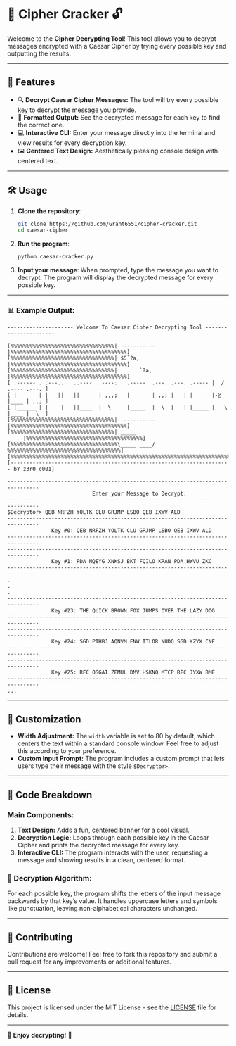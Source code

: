 # 🔐 Cipher Cracker 🔓

Welcome to the **Cipher Decrypting Tool**! This tool allows you to decrypt messages encrypted with a Caesar Cipher by trying every possible key and outputting the results.

---

## 🚀 Features

- 🔍 **Decrypt Caesar Cipher Messages:** The tool will try every possible key to decrypt the message you provide.
- 📝 **Formatted Output:** See the decrypted message for each key to find the correct one.
- 💻 **Interactive CLI:** Enter your message directly into the terminal and view results for every decryption key.
- 🖼️ **Centered Text Design:** Aesthetically pleasing console design with centered text.

---

## 🛠️ Usage

1. **Clone the repository**:

   ```bash
   git clone https://github.com/Grant6551/cipher-cracker.git
   cd caesar-cipher
   ```

2. **Run the program**:

   ```bash
   python caesar-cracker.py
   ```

3. **Input your message**: When prompted, type the message you want to decrypt. The program will display the decrypted message for every possible key.

---

### 📊 Example Output:

```
--------------------- Welcome To Caesar Cipher Decrypting Tool ----------------------

[%%%%%%%%%%%%%%%%%%%%%%%%%%%%%%%%%|------------|%%%%%%%%%%%%%%%%%%%%%%%%%%%%%%%%%%%%%]
[%%%%%%%%%%%%%%%%%%%%%%%%%%%%%%%%%| $S`?a,     |%%%%%%%%%%%%%%%%%%%%%%%%%%%%%%%%%%%%%]
[%%%%%%%%%%%%%%%%%%%%%%%%%%%%%%%%%|       `?a, |%%%%%%%%%%%%%%%%%%%%%%%%%%%%%%%%%%%%%]
[ .------ . .---..   ..----  .----:   .-----  .---. .---. .----- |  /  .---- .---. ]
[ |       | |___||__ ||____  | ,,,;   |       | ,,; |___| |      |-@_  |____ | ,,; ]
[ |______ | |    |   ||____  |  \     |_____  |  \  |   | |_____ |   \ |____ |  \  ]
[%%%%%%%%%%%%%%%%%%%%%%%%%%%%%%%%%|------------|%%%%%%%%%%%%%%%%%%%%%%%%%%%%%%%%%%%%%]
[%%%%%%%%%%%%%%%%%%%%%%%%%%%%%%%%%| _____ _____|%%%%%%%%%%%%%%%%%%%%%%%%%%%%%%%%%%%%%]
[%%%%%%%%%%%%%%%%%%%%%%%%%%%%%%%%%%\_____ ____/ %%%%%%%%%%%%%%%%%%%%%%%%%%%%%%%%%%%%]
[%%%%%%%%%%%%%%%%%%%%%%%%%%%%%%%%%%%%%%%%%%%%%%%%%%%%%%%%%%%%%%%%%%%%%%%%%%%%%%%%%%%]
[---------------------------------------------------------------------- bY z3r0_c001]

--------------------------------------------------------------------------------
                           Enter your Message to Decrypt:
--------------------------------------------------------------------------------
$Decryptor> QEB NRFZH YOLTK CLU GRJMP LSBO QEB IXWV ALD
--------------------------------------------------------------------------------
              Key #0: QEB NRFZH YOLTK CLU GRJMP LSBO QEB IXWV ALD
--------------------------------------------------------------------------------
--------------------------------------------------------------------------------
              Key #1: PDA MQEYG XNKSJ BKT FQILO KRAN PDA HWVU ZKC
--------------------------------------------------------------------------------
.
.
.
--------------------------------------------------------------------------------
              Key #23: THE QUICK BROWN FOX JUMPS OVER THE LAZY DOG
--------------------------------------------------------------------------------
--------------------------------------------------------------------------------
              Key #24: SGD PTHBJ AQNVM ENW ITLOR NUDQ SGD KZYX CNF
--------------------------------------------------------------------------------
--------------------------------------------------------------------------------
              Key #25: RFC OSGAI ZPMUL DMV HSKNQ MTCP RFC JYXW BME
--------------------------------------------------------------------------------
...
```

---

## 🎨 Customization

- **Width Adjustment:** The `width` variable is set to 80 by default, which centers the text within a standard console window. Feel free to adjust this according to your preference.
- **Custom Input Prompt:** The program includes a custom prompt that lets users type their message with the style `$Decryptor>`.

---

## 📂 Code Breakdown

### Main Components:

1. **Text Design:** Adds a fun, centered banner for a cool visual.
2. **Decryption Logic:** Loops through each possible key in the Caesar Cipher and prints the decrypted message for every key.
3. **Interactive CLI:** The program interacts with the user, requesting a message and showing results in a clean, centered format.

### 🔧 Decryption Algorithm:

For each possible key, the program shifts the letters of the input message backwards by that key’s value. It handles uppercase letters and symbols like punctuation, leaving non-alphabetical characters unchanged.

---

## 🤝 Contributing

Contributions are welcome! Feel free to fork this repository and submit a pull request for any improvements or additional features.

---

## 📜 License

This project is licensed under the MIT License - see the [LICENSE](LICENSE) file for details.

---

🎉 **Enjoy decrypting!** 🔑
